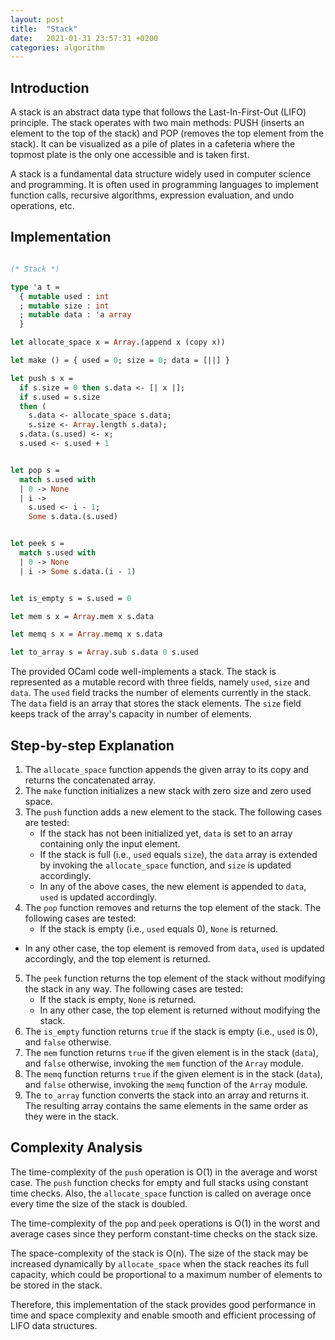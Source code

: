```yaml
---
layout: post
title:  "Stack"
date:   2021-01-31 23:57:31 +0200
categories: algorithm
---
```


## Introduction
A stack is an abstract data type that follows the Last-In-First-Out (LIFO) principle. The stack operates with two main methods: PUSH (inserts an element to the top of the stack) and POP (removes the top element from the stack). It can be visualized as a pile of plates in a cafeteria where the topmost plate is the only one accessible and is taken first. 

A stack is a fundamental data structure widely used in computer science and programming. It is often used in programming languages to implement function calls, recursive algorithms, expression evaluation, and undo operations, etc.

## Implementation

```ocaml

(* Stack *)

type 'a t =
  { mutable used : int
  ; mutable size : int
  ; mutable data : 'a array
  }

let allocate_space x = Array.(append x (copy x))

let make () = { used = 0; size = 0; data = [||] }

let push s x =
  if s.size = 0 then s.data <- [| x |];
  if s.used = s.size
  then (
    s.data <- allocate_space s.data;
    s.size <- Array.length s.data);
  s.data.(s.used) <- x;
  s.used <- s.used + 1


let pop s =
  match s.used with
  | 0 -> None
  | i ->
    s.used <- i - 1;
    Some s.data.(s.used)


let peek s =
  match s.used with
  | 0 -> None
  | i -> Some s.data.(i - 1)


let is_empty s = s.used = 0

let mem s x = Array.mem x s.data

let memq s x = Array.memq x s.data

let to_array s = Array.sub s.data 0 s.used

```

The provided OCaml code well-implements a stack. The stack is represented as a mutable record with three fields, namely `used`, `size` and `data`. The `used` field tracks the number of elements currently in the stack. The `data` field is an array that stores the stack elements. The `size` field keeps track of the array's capacity in number of elements.

## Step-by-step Explanation
1. The `allocate_space` function appends the given array to its copy and returns the concatenated array.
2. The `make` function initializes a new stack with zero size and zero used space.
3. The `push` function adds a new element to the stack. The following cases are tested:
   - If the stack has not been initialized yet, `data` is set to an array containing only the input element.
   - If the stack is full (i.e., `used` equals `size`), the `data` array is extended by invoking the `allocate_space` function, and `size` is updated accordingly.
   - In any of the above cases, the new element is appended to `data`, `used` is updated accordingly.
4. The `pop` function removes and returns the top element of the stack. The following cases are tested:
   - If the stack is empty (i.e., `used` equals 0), `None` is returned.
  - In any other case, the top element is removed from `data`, `used` is updated accordingly, and the top element is returned.
5. The `peek` function returns the top element of the stack without modifying the stack in any way. The following cases are tested:
   - If the stack is empty, `None` is returned.
   - In any other case, the top element is returned without modifying the stack.
6. The `is_empty` function returns `true` if the stack is empty (i.e., `used` is 0), and `false` otherwise.
7. The `mem` function returns `true` if the given element is in the stack (`data`), and `false` otherwise, invoking the `mem` function of the `Array` module. 
8. The `memq` function returns `true` if the given element is in the stack (`data`), and `false` otherwise, invoking the `memq` function of the `Array` module.
9. The `to_array` function converts the stack into an array and returns it. The resulting array contains the same elements in the same order as they were in the stack.


## Complexity Analysis
The time-complexity of the `push` operation is O(1) in the average and worst case. The `push` function checks for empty and full stacks using constant time checks. Also, the `allocate_space` function is called on average once every time the size of the stack is doubled. 

The time-complexity of the `pop` and `peek` operations is O(1) in the worst and average cases since they perform constant-time checks on the stack size. 

The space-complexity of the stack is O(n). The size of the stack may be increased dynamically by `allocate_space` when the stack reaches its full capacity, which could be proportional to a maximum number of elements to be stored in the stack. 

Therefore, this implementation of the stack provides good performance in time and space complexity and enable smooth and efficient processing of LIFO data structures.
